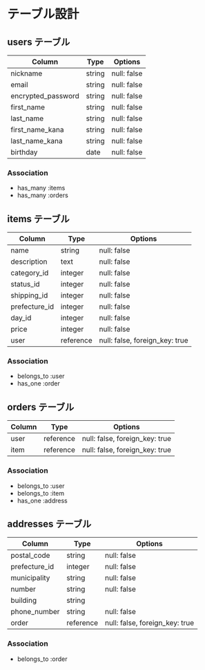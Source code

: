 # テーブル設計

## users テーブル

| Column             | Type     | Options     |
| ------------------ | -------- | ----------- |
| nickname           | string   | null: false |
| email              | string   | null: false |
| encrypted_password | string   | null: false |
| first_name         | string   | null: false |
| last_name          | string   | null: false |
| first_name_kana    | string   | null: false |
| last_name_kana     | string   | null: false |
| birthday           | date     | null: false |

### Association

- has_many :items
- has_many :orders

## items テーブル

| Column        | Type      | Options                        |
| ------------- | --------- | ------------------------------ |
| name          | string    | null: false                    |
| description   | text      | null: false                    |
| category_id   | integer   | null: false                    |
| status_id     | integer   | null: false                    |
| shipping_id   | integer   | null: false                    |
| prefecture_id | integer   | null: false                    |
| day_id        | integer   | null: false                    |
| price         | integer   | null: false                    |
| user          | reference | null: false, foreign_key: true |

### Association

- belongs_to :user
- has_one :order

## orders テーブル

| Column | Type      | Options                        |
| ------ | --------- | ------------------------------ |
| user   | reference | null: false, foreign_key: true |
| item   | reference | null: false, foreign_key: true |

### Association

- belongs_to :user
- belongs_to :item
- has_one :address

## addresses テーブル

| Column        | Type      | Options                        |
| ------------- | --------- | ------------------------------ |
| postal_code   | string    | null: false                    |
| prefecture_id | integer   | null: false                    |
| municipality  | string    | null: false                    |
| number        | string    | null: false                    |
| building      | string    |                                |
| phone_number  | string    | null: false                    |
| order         | reference | null: false, foreign_key: true |

### Association

- belongs_to :order